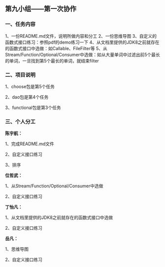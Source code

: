 ## 第九小组——第一次协作

### 一、任务内容

1、一份README.md文件，说明所做内容和分工
2、一份思维导图
3、自定义的函数式接口练习：参照pdf的demo练习一下
4、从文档里提供的JDK8之前就存在的函数式接口中选做：如Callable、FileFilter等
5、从Stream/Function/Optional/Consumer中选做：如从大量单词中过滤出前5个最长的单词，一旦找到第5个最长的单词，就结束filter

### 二、项目说明
1、choose包是第5个任务

2、dao包是第4个任务

3、functional包是第3个任务

### 三、个人分工

**陈宇航：**

1、完成README.md文件

2、自定义接口练习

3、排序

**位哲武：**

1、从Stream/Function/Optional/Consumer中选做

2、自定义接口练习

**丁怡凡：**

1、从文档里提供的JDK8之前就存在的函数式接口中选做

2、自定义接口练习

**岳凡：**

1、思维导图

2、自定义接口练习



